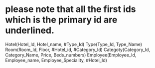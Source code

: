 # please note that all the first ids which is the primary id are underlined.

Hotel(Hotel_Id, Hotel_name, #Type_Id)
Type(Type_Id, Type_Name)
Room(Room_Id, Floor, #Hotel_id, #Category_Id)
Categoty(Category_Id, Category_Name, Price, Beds_numbers)
Employee(Employee_Id, Employee_name, Employee_Speciality, #Hotel_Id)
